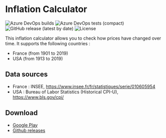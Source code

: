 # Inflation Calculator #

![Azure DevOps builds](https://img.shields.io/azure-devops/build/corenting/InflationCalculator/7) ![Azure DevOps tests (compact)](https://img.shields.io/azure-devops/tests/corenting/InflationCalculator/7?compact_message) ![GitHub release (latest by date)](https://img.shields.io/github/v/release/corenting/InflationCalculator) ![License](https://img.shields.io/github/license/corenting/InflationCalculator)

This inflation calculator allows you to check how prices have changed over time.
It supports the following countries :
- France (from 1901 to 2019)
- USA (from 1913 to 2019)

## Data sources ##
- France : INSEE, https://www.insee.fr/fr/statistiques/serie/010605954
- USA : Bureau of Labor Statistics (Historical CPI-U), https://www.bls.gov/cpi/

## Download ##

- [Google Play](https://play.google.com/store/apps/details?id=fr.corenting.convertisseureurofranc&utm_source=github_readme)
- [Github releases](https://github.com/corenting/InflationCalculator/releases/latest)
